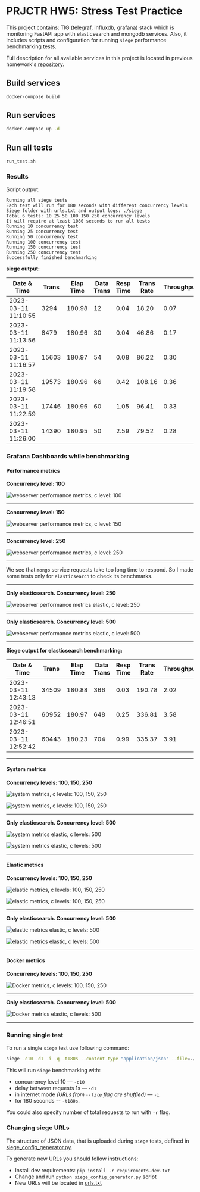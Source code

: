 # PRJCTR HW5: Stress Test Practice

This project contains: TIG (telegraf, influxdb, grafana) stack which is monitoring FastAPI app with elasticsearch and
mongodb services.
Also, it includes scripts and configuration for running `siege` performance benchmarking tests.

Full description for all available services in this project is located in
previous homework's [repository](https://github.com/kirill-kundik/prjctr-hsa-homework-2/blob/latest/README.md).

## Build services

```bash
docker-compose build
```

## Run services

```bash
docker-compose up -d
```

## Run all tests

```bash
run_test.sh
```

### Results

Script output:

```
Running all siege tests
Each test will run for 180 seconds with different concurrency levels
Siege folder with urls.txt and output logs: ./siege
Total 6 tests: 10 25 50 100 150 250 concurrency levels
It will require at least 1080 seconds to run all tests
Running 10 concurrency test
Running 25 concurrency test
Running 50 concurrency test
Running 100 concurrency test
Running 150 concurrency test
Running 250 concurrency test
Successfully finished benchmarking
```

**siege output:**

| Date & Time         | Trans | Elap Time | Data Trans | Resp Time | Trans Rate | Throughput | Concurrent | OKAY  | Failed |
|---------------------|-------|-----------|------------|-----------|------------|------------|------------|-------|--------|
| 2023-03-11 11:10:55 | 3294  | 180.98    | 12         | 0.04      | 18.20      | 0.07       | 0.78       | 3294  | 0      |
| 2023-03-11 11:13:56 | 8479  | 180.96    | 30         | 0.04      | 46.86      | 0.17       | 2.00       | 8479  | 0      |
| 2023-03-11 11:16:57 | 15603 | 180.97    | 54         | 0.08      | 86.22      | 0.30       | 6.90       | 15603 | 0      |
| 2023-03-11 11:19:58 | 19573 | 180.96    | 66         | 0.42      | 108.16     | 0.36       | 45.60      | 19573 | 0      |
| 2023-03-11 11:22:59 | 17446 | 180.96    | 60         | 1.05      | 96.41      | 0.33       | 101.00     | 17446 | 0      |
| 2023-03-11 11:26:00 | 14390 | 180.95    | 50         | 2.59      | 79.52      | 0.28       | 205.81     | 14390 | 0      |

### Grafana Dashboards while benchmarking

#### Performance metrics

**Concurrency level: 100**

![webserver performance metrics, c level: 100](./images/performance_metrics_100.png)

---

**Concurrency level: 150**

![webserver performance metrics, c level: 150](./images/performance_metrics_150.png)

---

**Concurrency level: 250**

![webserver performance metrics, c level: 250](./images/performance_metrics_250.png)

---

We see that `mongo` service requests take too long time to respond.
So I made some tests only for `elasticsearch` to check its benchmarks.

---

**Only elasticsearch. Concurrency level: 250**

![webserver performance metrics elastic, c level: 250](./images/performance_metrics_elastic_250.png)

---

**Only elasticsearch. Concurrency level: 500**

![webserver performance metrics elastic, c level: 500](./images/performance_metrics_elastic_500.png)

---

**Siege output for elasticsearch benchmarking:**

| Date & Time         | Trans | Elap Time | Data Trans | Resp Time | Trans Rate | Throughput | Concurrent | OKAY  | Failed |
|---------------------|-------|-----------|------------|-----------|------------|------------|------------|-------|--------|
| 2023-03-11 12:43:13 | 34509 | 180.88    | 366        | 0.03      | 190.78     | 2.02       | 4.93       | 34509 | 0      |
| 2023-03-11 12:46:51 | 60952 | 180.97    | 648        | 0.25      | 336.81     | 3.58       | 82.55      | 60952 | 0      |
| 2023-03-11 12:52:42 | 60443 | 180.23    | 704        | 0.99      | 335.37     | 3.91       | 330.43     | 60443 | 32     |

---

#### System metrics

**Concurrency levels: 100, 150, 250**

![system metrics, c levels: 100, 150, 250](./images/system_metrics.png)

![system metrics, c levels: 100, 150, 250](./images/system_metrics_2.png)

---

**Only elasticsearch. Concurrency level: 500**

![system metrics elastic, c levels: 500](./images/system_metrics_elastic.png)

![system metrics elastic, c levels: 500](./images/system_metrics_elastic_2.png)

---

#### Elastic metrics

**Concurrency levels: 100, 150, 250**

![elastic metrics, c levels: 100, 150, 250](./images/elastic_metrics.png)

![elastic metrics, c levels: 100, 150, 250](./images/elastic_metrics_2.png)

---

**Only elasticsearch. Concurrency level: 500**

![elastic metrics elastic, c levels: 500](./images/elastic_metrics_elastic.png)

![elastic metrics elastic, c levels: 500](./images/elastic_metrics_elastic_2.png)

---

#### Docker metrics

**Concurrency levels: 100, 150, 250**

![Docker metrics, c levels: 100, 150, 250](./images/docker_metrics.png)

---

**Only elasticsearch. Concurrency level: 500**

![Docker metrics elastic, c levels: 500](./images/docker_metrics_elastic.png)

---

### Running single test

To run a single `siege` test use following command:

```bash
siege -c10 -d1 -i -q -t180s --content-type "application/json" --file=./siege/urls.txt --log=./siege/10_test.log
```

This will run `siege` benchmarking with:

* concurrency level 10 –– `-c10`
* delay between requests 1s –– `-d1`
* in internet mode *(URLs from `--file` flag are shuffled)* –– `-i`
* for 180 seconds -- `-t180s`.

You could also specify number of total requests to run with `-r` flag.

### Changing siege URLs

The structure of JSON data, that is uploaded during `siege` tests, defined
in [siege_config_generator.py](app%2Fsiege_config_generator.py).

To generate new URLs you should follow instructions:

* Install dev requirements: `pip install -r requirements-dev.txt`
* Change and run `python siege_config_generator.py` script
* New URLs will be located in [urls.txt](siege%2Furls.txt)
